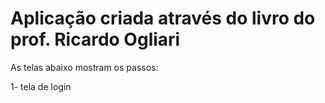 # Aplicação criada através do livro do prof. Ricardo Ogliari

As telas abaixo mostram os passos: 

1- tela de login
